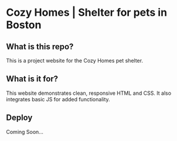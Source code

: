 # Cozy Homes | Shelter for pets in Boston

## What is this repo?

This is a project website for the Cozy Homes pet shelter.

## What is it for?

This website demonstrates clean, responsive HTML and CSS. It also integrates basic JS for added functionality.

## Deploy

Coming Soon...
